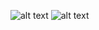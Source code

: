 ![alt text](<https://github.com/ryan3142/HTML-CSS-JAVASCRIPT---HANDSON/blob/main/Dashboard/Bootstrap%20Navigation%20Bar/specification.png>)
![alt text](<https://github.com/ryan3142/HTML-CSS-JAVASCRIPT---HANDSON/blob/main/Dashboard/Bootstrap%20Navigation%20Bar/nav.png>)
